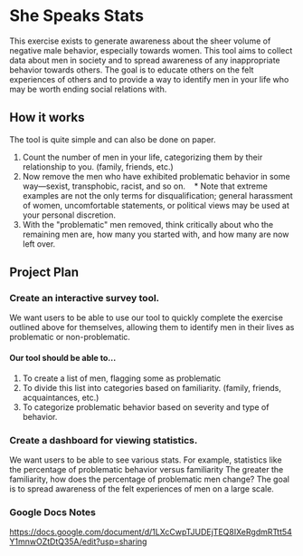 # She Speaks Stats
This exercise exists to generate awareness about the sheer volume of negative male behavior, especially towards women. This tool aims to collect data about men in society and to spread awareness of any inappropriate behavior towards others.
The goal is to educate others on the felt experiences of others and to provide a way to identify men in your life who may be worth ending social relations with.

## How it works
The tool is quite simple and can also be done on paper.
1. Count the number of men in your life, categorizing them by their relationship to you. (family, friends, etc.)
   
3. Now remove the men who have exhibited problematic behavior in some way—sexist, transphobic, racist, and so on.
   * Note that extreme examples are not the only terms for disqualification; general harassment of women, uncomfortable statements, or political views may be used at your personal discretion.
     
4. With the "problematic" men removed, think critically about who the remaining men are, how many you started with, and how many are now left over.

## Project Plan
### Create an interactive survey tool.
We want users to be able to use our tool to quickly complete the exercise outlined above for themselves, allowing them to identify men in their lives as problematic or non-problematic.
#### Our tool should be able to...
1. To create a list of men, flagging some as problematic
2. To divide this list into categories based on familiarity. (family, friends, acquaintances, etc.)
3. To categorize problematic behavior based on severity and type of behavior.
### Create a dashboard for viewing statistics.
We want users to be able to see various stats. For example, statistics like the percentage of problematic behavior versus familiarity The greater the familiarity, how does the percentage of problematic men change?
The goal is to spread awareness of the felt experiences of men on a large scale.

### Google Docs Notes
https://docs.google.com/document/d/1LXcCwpTJUDEjTEQ8IXeRgdmRTtt54Y1mnwOZtDtQ35A/edit?usp=sharing
